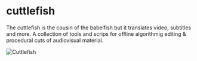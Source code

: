 # cuttlefish
The cuttlefish is the cousin of the babelfish but it translates video, subtitles and more. 
A collection of tools and scrips for offline algorithmig editing & procedural cuts of audiovisual material.

![Cuttlefish](https://upload.wikimedia.org/wikipedia/commons/9/9f/Cuttlefish_komodo_large.jpg)

